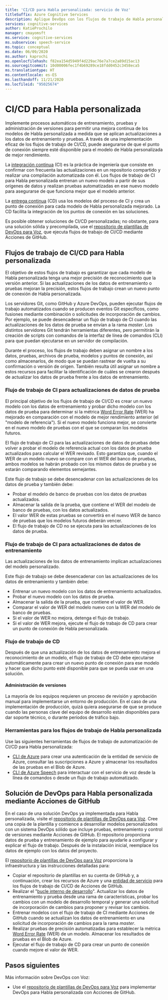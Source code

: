 ```yaml
---
title: 'CI/CD para Habla personalizada: servicio de Voz'
titleSuffix: Azure Cognitive Services
description: Aplique DevOps con los flujos de trabajo de Habla personalizada y CI/CD. Implemente una solución de DevOps existente para su propio proyecto.
services: cognitive-services
author: KatieProchilo
manager: cmayomsft
ms.service: cognitive-services
ms.subservice: speech-service
ms.topic: conceptual
ms.date: 06/09/2020
ms.author: kaprochi
ms.openlocfilehash: f82ea154d5949f4d229ac76e7a7ce2a89d15ac13
ms.sourcegitcommit: 10d00006fec1f4b69289ce18fdd0452c3458eca5
ms.translationtype: HT
ms.contentlocale: es-ES
ms.lasthandoff: 11/21/2020
ms.locfileid: "95025674"
---
```

# <a name="cicd-for-custom-speech"></a>CI/CD para Habla personalizada

Implemente procesos automáticos de entrenamiento, pruebas y administración de versiones para permitir una mejora continua de los modelos de Habla personalizada a medida que se aplican actualizaciones a los datos de entrenamiento y pruebas. A través de una implementación eficaz de los flujos de trabajo de CI/CD, puede asegurarse de que el punto de conexión siempre esté disponible para el modelo de Habla personalizada de mejor rendimiento.

La [integración continua](/azure/devops/learn/what-is-continuous-integration) (CI) es la práctica de ingeniería que consiste en confirmar con frecuenta las actualizaciones en un repositorio compartido y realizar una compilación automatizada con él. Los flujos de trabajo de CI para Habla personalizada entrenan un nuevo modelo a partir de sus orígenes de datos y realizan pruebas automatizadas en ese nuevo modelo para asegurarse de que funciona mejor que el modelo anterior.

La [entrega continua](/azure/devops/learn/what-is-continuous-delivery) (CD) usa los modelos del proceso de CI y crea un punto de conexión para cada modelo de Habla personalizada mejorado. La CD facilita la integración de los puntos de conexión en las soluciones.

Es posible obtener soluciones de CI/CD personalizadas; no obstante, para una solución sólida y precompilada, use el [repositorio de plantillas de DevOps para Voz](https://github.com/Azure-Samples/Speech-Service-DevOps-Template), que ejecuta flujos de trabajo de CI/CD mediante Acciones de GitHub.

## <a name="cicd-workflows-for-custom-speech"></a>Flujos de trabajo de CI/CD para Habla personalizada

El objetivo de estos flujos de trabajo es garantizar que cada modelo de Habla personalizada tenga una mejor precisión de reconocimiento que la versión anterior. Si las actualizaciones de los datos de entrenamiento o pruebas mejoran la precisión, estos flujos de trabajo crean un nuevo punto de conexión de Habla personalizada.

Los servidores Git, como GitHub y Azure DevOps, pueden ejecutar flujos de trabajo automatizados cuando se producen eventos Git específicos, como fusiones mediante combinación o solicitudes de incorporación de cambios. Por ejemplo, se puede desencadenar un flujo de trabajo de CI cuando las actualizaciones de los datos de prueba se envían a la rama *master*. Los distintos servidores Git tendrán herramientas diferentes, pero permitirán la creación de scripts con comandos de la interfaz de línea de comandos (CLI) para que puedan ejecutarse en un servidor de compilación.

Durante el proceso, los flujos de trabajo deben asignar un nombre a los datos, pruebas, archivos de prueba, modelos y puntos de conexión, así como almacenarlos, de modo que se puedan rastrear de vuelta a su confirmación o versión de origen. También resulta útil asignar un nombre a estos recursos para facilitar la identificación de cuáles se crearon después de actualizar los datos de prueba frente a los datos de entrenamiento.

### <a name="ci-workflow-for-testing-data-updates"></a>Flujo de trabajo de CI para actualizaciones de datos de prueba

El principal objetivo de los flujos de trabajo de CI/CD es crear un nuevo modelo con los datos de entrenamiento y probar dicho modelo con los datos de prueba para determinar si la métrica [Word Error Rate](how-to-custom-speech-evaluate-data.md#evaluate-custom-speech-accuracy) (WER) ha mejorado en comparación con el modelo de mejor rendimiento anterior (el "modelo de referencia"). Si el nuevo modelo funciona mejor, se convierte en el nuevo modelo de pruebas con el que se comparan los modelos futuros.

El flujo de trabajo de CI para las actualizaciones de datos de pruebas debe volver a probar el modelo de referencia actual con los datos de prueba actualizados para calcular el WER revisado. Esto garantiza que, cuando el WER de un modelo nuevo se compare con el WER del banco de pruebas, ambos modelos se habrán probado con los mismos datos de prueba y se estarán comparando elementos semejantes.

Este flujo de trabajo se debe desencadenar con las actualizaciones de los datos de prueba y también debe:

- Probar el modelo de banco de pruebas con los datos de pruebas actualizados.
- Almacenar la salida de la prueba, que contiene el WER del modelo de banco de pruebas, con los datos actualizados.
- El valor WER de estas pruebas se convertirá en el nuevo WER de banco de pruebas que los modelos futuros deberán vencer.
- El flujo de trabajo de CD no se ejecuta para las actualizaciones de los datos de prueba.

### <a name="ci-workflow-for-training-data-updates"></a>Flujo de trabajo de CI para actualizaciones de datos de entrenamiento

Las actualizaciones de los datos de entrenamiento implican actualizaciones del modelo personalizado.

Este flujo de trabajo se debe desencadenar con las actualizaciones de los datos de entrenamiento y también debe:

- Entrenar un nuevo modelo con los datos de entrenamiento actualizados.
- Probar el nuevo modelo con los datos de prueba.
- Almacenar la salida de la prueba, que contiene el valor de WER.
- Comparar el valor de WER del modelo nuevo con la WER del modelo de banco de pruebas.
- Si el valor de WER no mejora, detenga el flujo de trabajo.
- Si el valor de WER mejora, ejecute el flujo de trabajo de CD para crear un punto de conexión de Habla personalizada.

### <a name="cd-workflow"></a>Flujo de trabajo de CD

Después de que una actualización de los datos de entrenamiento mejora el reconocimiento de un modelo, el flujo de trabajo de CD debe ejecutarse automáticamente para crear un nuevo punto de conexión para ese modelo y hacer que dicho punto esté disponible para que se pueda usar en una solución.

#### <a name="release-management"></a>Administración de versiones

La mayoría de los equipos requieren un proceso de revisión y aprobación manual para implementarse un entorno de producción. En el caso de una implementación de producción, quizá quiera asegurarse de que se produce cuando las personas clave del equipo de desarrollo están disponibles para dar soporte técnico, o durante períodos de tráfico bajo.

### <a name="tools-for-custom-speech-workflows"></a>Herramientas para los flujos de trabajo de Habla personalizada

Use las siguientes herramientas de flujos de trabajo de automatización de CI/CD para Habla personalizada:

- [CLI de Azure](/cli/azure/?view=azure-cli-latest) para crear una autenticación de la entidad de servicio de Azure, consultar las suscripciones a Azure y almacenar los resultados de las pruebas en el Blob de Azure.
- [CLI de Azure Speech](spx-overview.md) para interactuar con el servicio de voz desde la línea de comandos o desde un flujo de trabajo automatizado.

## <a name="devops-solution-for-custom-speech-using-github-actions"></a>Solución de DevOps para Habla personalizada mediante Acciones de GitHub

En el caso de una solución DevOps ya implementada para Habla personalizada, visite el [repositorio de plantillas de DevOps para Voz](https://github.com/Azure-Samples/Speech-Service-DevOps-Template). Cree una copia de la plantilla y comience a desarrollar modelos personalizados con un sistema DevOps sólido que incluye pruebas, entrenamiento y control de versiones mediante Acciones de GitHub. El repositorio proporciona datos de prueba y entrenamiento de ejemplo para ayudarle a configurar y explicar el flujo de trabajo. Después de la instalación inicial, reemplace los datos de ejemplo con los datos del proyecto.

El [repositorio de plantillas de DevOps para Voz](https://github.com/Azure-Samples/Speech-Service-DevOps-Template) proporciona la infraestructura y las instrucciones detalladas para:

- Copiar el repositorio de plantillas en su cuenta de GitHub y, a continuación, crear los recursos de Azure y una [entidad de servicio](../../active-directory/develop/app-objects-and-service-principals.md#service-principal-object) para los flujos de trabajo de CI/CD de Acciones de GitHub.
- Realizar el "[bucle interno de desarrollo](https://mitchdenny.com/the-inner-loop/)". Actualizar los datos de entrenamiento y prueba desde una rama de características, probar los cambios con un modelo de desarrollo temporal y generar una solicitud de incorporación de cambios para proponer y revisar los cambios.
- Entrenar modelos con el flujo de trabajo de CI mediante Acciones de GitHub cuando se actualizan los datos de entrenamiento en una solicitud de incorporación de cambios para la rama *master*.
- Realizar pruebas de precisión automatizadas para establecer la métrica [Word Error Rate](how-to-custom-speech-evaluate-data.md#evaluate-custom-speech-accuracy) (WER) de un modelo. Almacenar los resultados de pruebas en el Blob de Azure.
- Ejecutar el flujo de trabajo de CD para crear un punto de conexión cuando mejore el valor de WER.

## <a name="next-steps"></a>Pasos siguientes

Más información sobre DevOps con Voz:

- Use el [repositorio de plantillas de DevOps para Voz](https://github.com/Azure-Samples/Speech-Service-DevOps-Template) para implementar DevOps para Habla personalizada con Acciones de GitHub.